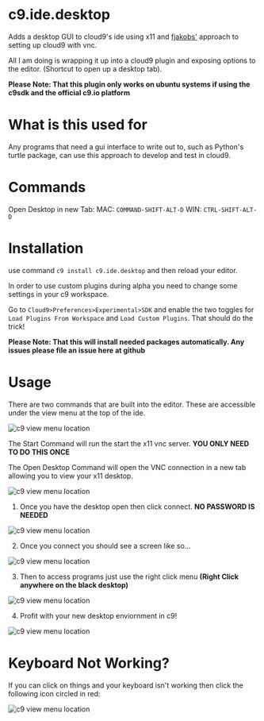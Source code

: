 # c9.ide.desktop
Adds a desktop GUI to cloud9's ide using x11 and [fjakobs'](https://github.com/fjakobs/cloud9-vnc) approach to setting up cloud9 with vnc.

All I am doing is wrapping it up into a cloud9 plugin and exposing options to the editor. (Shortcut to open up a desktop tab).

**Please Note: That this plugin only works on ubuntu systems if using the c9sdk and the official c9.io platform**

# What is this used for
Any programs that need a gui interface to write out to, such as Python's turtle package, can use this approach to develop and test in cloud9.


# Commands

Open Desktop in new Tab:
MAC: `COMMAND-SHIFT-ALT-D`
WIN: `CTRL-SHIFT-ALT-D`

# Installation

use command `c9 install c9.ide.desktop` and then reload your editor.

In order to use custom plugins during alpha you need to change some settings in your c9 workspace.

Go to `Cloud9>Preferences>Experimental>SDK` and enable the two toggles for `Load Plugins From Workspace` and `Load Custom Plugins`. That should do the trick!

**Please Note: That this will install needed packages automatically. Any issues please file an issue here at github**


# Usage

There are two commands that are built into the editor. These are accessible under the view menu at the top of the ide.

![c9 view menu location](https://raw.githubusercontent.com/shadowcodex/c9.ide.desktop/master/assets/c9_view.png)

The Start Command will run the start the x11 vnc server. **YOU ONLY NEED TO DO THIS ONCE**

The Open Desktop Command will open the VNC connection in a new tab allowing you to view your x11 desktop.

![c9 view menu location](https://raw.githubusercontent.com/shadowcodex/c9.ide.desktop/master/assets/c9_view_commands.png)

1) Once you have the desktop open then click connect. **NO PASSWORD IS NEEDED**

![c9 view menu location](https://raw.githubusercontent.com/shadowcodex/c9.ide.desktop/master/assets/c9_vnc_connect.png)

2) Once you connect you should see a screen like so...

![c9 view menu location](https://raw.githubusercontent.com/shadowcodex/c9.ide.desktop/master/assets/c9_desktop.png)
 
3) Then to access programs just use the right click menu **(Right Click anywhere on the black desktop)**

![c9 view menu location](https://raw.githubusercontent.com/shadowcodex/c9.ide.desktop/master/assets/c9_desktop_menu.png)

4) Profit with your new desktop enviornment in c9!

![c9 view menu location](https://raw.githubusercontent.com/shadowcodex/c9.ide.desktop/master/assets/c9_desktop_profit.png)

# Keyboard Not Working?

If you can click on things and your keyboard isn't working then click the following icon circled in red:

![c9 view menu location](https://raw.githubusercontent.com/shadowcodex/c9.ide.desktop/master/assets/fix_keyboard.png)